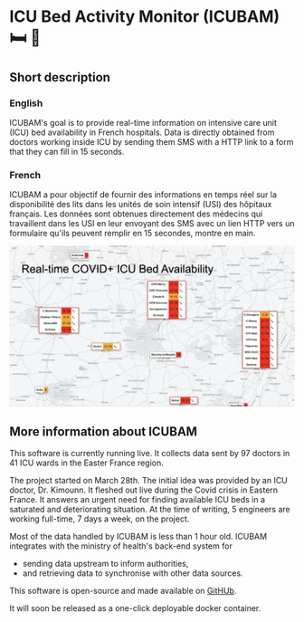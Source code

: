 # ICU Bed Activity Monitor (ICUBAM) :bed: :hospital:

## Short description

### English

ICUBAM's goal is to provide real-time information on intensive care unit (ICU)
bed availability in French hospitals. Data is directly obtained from doctors
working inside ICU by sending them SMS with a HTTP link to a form that they can
fill in 15 seconds.

### French

ICUBAM a pour objectif de fournir des informations en temps réel sur la
disponibilité des lits dans les unités de soin intensif (USI) des hôpitaux
français. Les données sont obtenues directement des médecins qui travaillent
dans les USI en leur envoyant des SMS avec un lien HTTP vers un formulaire
qu'ils peuvent remplir en 15 secondes, montre en main.

![map](/images/map.jpg)

## More information about ICUBAM

This software is currently running live.  It collects data sent by 97 doctors
in 41 ICU wards in the Easter France region.

The project started on March 28th. The initial idea was provided by an ICU
doctor, Dr. Kimounn. It fleshed out live during the Covid crisis in Eastern
France. It answers an urgent need for finding available ICU beds in a saturated
and deteriorating situation. At the time of writing, 5 engineers are working
full-time, 7 days a week, on the project.

Most of the data handled by ICUBAM is less than 1 hour old. ICUBAM integrates
with the ministry of health's back-end system for
- sending data upstream to inform authorities,
- and retrieving data to synchronise with other data sources.

This software is open-source and made available on
[GitHUb](https://github.com/icubam/icubam).

It will soon be released as a one-click deployable docker container.
